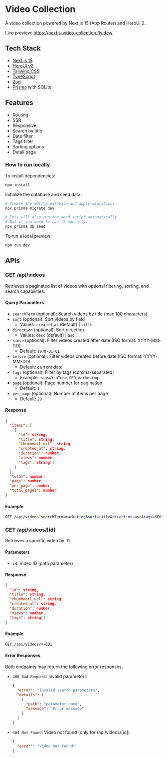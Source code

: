 # Video Collection

A video collection powered by Next.js 15 (App Router) and HeroUI 2.

Live preview: https://nextjs-video-collection.fly.dev/

## Tech Stack

- [Next.js 15](https://nextjs.org/docs/getting-started)
- [HeroUI v2](https://heroui.com/)
- [Tailwind CSS](https://tailwindcss.com/)
- [TypeScript](https://www.typescriptlang.org/)
- [Zod](https://zod.dev/)
- [Prisma](https://www.prisma.io/) with SQLite

## Features

- Routing
- SSR
- Responsive
- Search by title
- Date filter
- Tags filter
- Sorting options
- Detail page

### How to run locally

To install dependencies:

```bash
npm install
```

Initialize the database and seed data:

```bash
# Create the SQLite database and apply migrations
npx prisma migrate dev

# This will also run the seed script automatically
# But if you need to run it manually:
npx prisma db seed
```

To run a local preview:

```bash
npm run dev
```

## APIs

### GET /api/videos

Retrieves a paginated list of videos with optional filtering, sorting, and search capabilities.

#### Query Parameters

- `searchTerm` (optional): Search videos by title (max 100 characters)
- `sort` (optional): Sort videos by field
  - Values: `created_at` (default) | `title`
- `direction` (optional): Sort direction
  - Values: `desc` (default) | `asc`
- `since` (optional): Filter videos created after date (ISO format: YYYY-MM-DD)
  - Default: `1970-01-01`
- `before` (optional): Filter videos created before date (ISO format: YYYY-MM-DD)
  - Default: current date
- `tags` (optional): Filter by tags (comma-separated)
  - Example: `tags=YouTube,SEO,marketing`
- `page` (optional): Page number for pagination
  - Default: `1`
- `per_page` (optional): Number of items per page
  - Default: `20`

#### Response

```json
{
  "items": [
    {
      "id": string,
      "title": string,
      "thumbnail_url": string,
      "created_at": string,
      "duration": number,
      "views": number,
      "tags": string[]
    }
  ],
  "total": number,
  "page": number,
  "per_page": number,
  "total_pages": number
}
```

#### Example

```bash
GET /api/videos?searchTerm=marketing&sort=title&direction=asc&tags=SEO,YouTube&page=1&per_page=20
```

### GET /api/videos/[id]

Retrieves a specific video by ID.

#### Parameters

- `id`: Video ID (path parameter)

#### Response

```json
{
  "id": string,
  "title": string,
  "thumbnail_url": string,
  "created_at": string,
  "duration": number,
  "views": number,
  "tags": string[]
}
```

#### Example

```bash
GET /api/videos/v-001
```

#### Error Responses

Both endpoints may return the following error responses:

- `400 Bad Request`: Invalid parameters
  ```json
  {
    "error": "Invalid search parameters",
    "details": [
      {
        "path": "parameter_name",
        "message": "Error message"
      }
    ]
  }
  ```
- `404 Not Found`: Video not found (only for /api/videos/[id])
  ```json
  {
    "error": "Video not found"
  }
  ```
